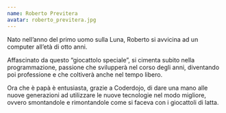 ```yaml
---
name: Roberto Previtera
avatar: roberto_previtera.jpg
---
```

Nato nell’anno del primo uomo sulla Luna, Roberto si avvicina ad un computer all’età di otto anni.

Affascinato da questo “giocattolo speciale”, si cimenta subito nella programmazione, passione che svilupperà nel corso degli anni, diventando poi professione e che coltiverà anche nel tempo libero.

Ora che è papà è entusiasta, grazie a Coderdojo, di dare una mano alle nuove generazioni ad utilizzare le nuove tecnologie nel modo migliore, ovvero smontandole e rimontandole come si faceva con i giocattoli di latta.



